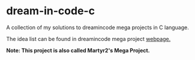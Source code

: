 # dream-in-code-c
A collection of my solutions to dreamincode mega projects in C language.

The idea list can be found in dreamincode mega project [webpage.](http://www.dreamincode.net/forums/topic/78802-martyr2s-mega-project-ideas-list/)

**Note: This project is also called Martyr2's Mega Project.**
